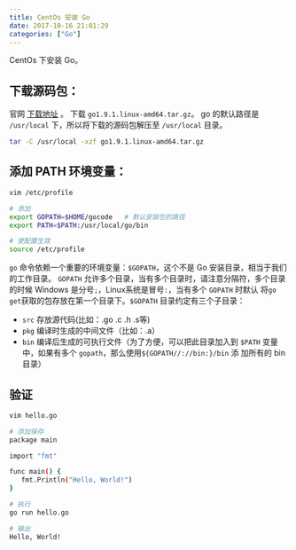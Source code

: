 ```yaml
---
title: CentOs 安装 Go
date: 2017-10-16 21:01:29
categories: ["Go"]
---
```


CentOs 下安装 Go。



## 下载源码包：
官网 [下载地址](https://golang.org/dl/) 。
下载 `go1.9.1.linux-amd64.tar.gz`。
go 的默认路径是 `/usr/local` 下，所以将下载的源码包解压至 `/usr/local` 目录。
``` bash
tar -C /usr/local -xzf go1.9.1.linux-amd64.tar.gz
```
## 添加 PATH 环境变量：
``` bash
vim /etc/profile

# 添加
export GOPATH=$HOME/gocode   # 默认安装包的路径
export PATH=$PATH:/usr/local/go/bin

# 使配置生效
source /etc/profile
```
`go` 命令依赖一个重要的环境变量：`$GOPATH`，这个不是 Go 安装目录，相当于我们的工作目录。
`GOPATH` 允许多个目录，当有多个目录时，请注意分隔符，多个目录的时候 Windows 是分号`;`，Linux系统是冒号`:`，当有多个 `GOPATH` 时默认
将`go get`获取的包存放在第一个目录下。`$GOPATH` 目录约定有三个子目录：
- `src` 存放源代码(比如：.go .c .h .s等)
- `pkg` 编译时生成的中间文件（比如：.a）
- `bin` 编译后生成的可执行文件（为了方便，可以把此目录加入到 `$PATH` 变量中，如果有多个 `gopath`，那么使用`${GOPATH//://bin:}/bin` 添
加所有的 bin 目录）

## 验证
``` bash
vim hello.go

# 添加保存
package main

import "fmt"

func main() {
   fmt.Println("Hello, World!")
}

# 执行
go run hello.go

# 输出
Hello, World!
```